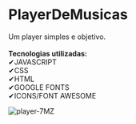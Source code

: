 # PlayerDeMusicas


Um player simples e objetivo. <br><br>
<strong>Tecnologias utilizadas:</strong><br>
✔JAVASCRIPT <br>
✔CSS <br>
✔HTML <br>
✔GOOGLE FONTS <br>
✔ICONS/FONT AWESOME <br>

![player-7MZ](https://user-images.githubusercontent.com/88805398/155364000-acec8781-15e2-4024-8a3f-ee892a65f798.gif)
